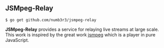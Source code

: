 ## JSMpeg-Relay

```
$ go get github.com/numb3r3/jsmpeg-relay
```

**JSMpeg-Relay** provides a service for relaying live streams at large scale. This work is inspired by the great work [jsmpeg](https://github.com/phoboslab/jsmpeg) which is a player in pure JavaScript. 


